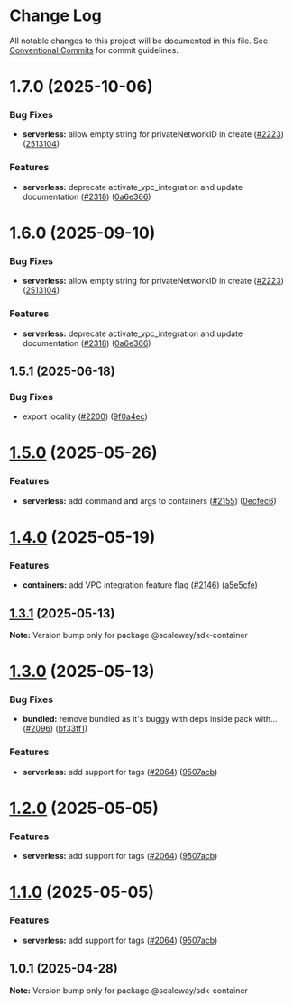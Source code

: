 # Change Log

All notable changes to this project will be documented in this file.
See [Conventional Commits](https://conventionalcommits.org) for commit guidelines.

# 1.7.0 (2025-10-06)

### Bug Fixes

- **serverless:** allow empty string for privateNetworkID in create ([#2223](https://github.com/scaleway/scaleway-sdk-js/issues/2223)) ([2513104](https://github.com/scaleway/scaleway-sdk-js/commit/2513104f91ac70978d75469c4205a3335839b97e))

### Features

- **serverless:** deprecate activate_vpc_integration and update documentation ([#2318](https://github.com/scaleway/scaleway-sdk-js/issues/2318)) ([0a6e366](https://github.com/scaleway/scaleway-sdk-js/commit/0a6e3666b9dc6755a05f00912b1c80648c2f6923))

# 1.6.0 (2025-09-10)

### Bug Fixes

- **serverless:** allow empty string for privateNetworkID in create ([#2223](https://github.com/scaleway/scaleway-sdk-js/issues/2223)) ([2513104](https://github.com/scaleway/scaleway-sdk-js/commit/2513104f91ac70978d75469c4205a3335839b97e))

### Features

- **serverless:** deprecate activate_vpc_integration and update documentation ([#2318](https://github.com/scaleway/scaleway-sdk-js/issues/2318)) ([0a6e366](https://github.com/scaleway/scaleway-sdk-js/commit/0a6e3666b9dc6755a05f00912b1c80648c2f6923))

## 1.5.1 (2025-06-18)

### Bug Fixes

- export locality ([#2200](https://github.com/scaleway/scaleway-sdk-js/issues/2200)) ([9f0a4ec](https://github.com/scaleway/scaleway-sdk-js/commit/9f0a4ec19e377cd90c5829604467c09a2088a38c))

# [1.5.0](https://github.com/scaleway/scaleway-sdk-js/compare/@scaleway/sdk-container@1.4.0...@scaleway/sdk-container@1.5.0) (2025-05-26)

### Features

- **serverless:** add command and args to containers ([#2155](https://github.com/scaleway/scaleway-sdk-js/issues/2155)) ([0ecfec6](https://github.com/scaleway/scaleway-sdk-js/commit/0ecfec6d8404fab6fdd5bbc238c9237dc1be8133))

# [1.4.0](https://github.com/scaleway/scaleway-sdk-js/compare/@scaleway/sdk-container@1.3.1...@scaleway/sdk-container@1.4.0) (2025-05-19)

### Features

- **containers:** add VPC integration feature flag ([#2146](https://github.com/scaleway/scaleway-sdk-js/issues/2146)) ([a5e5cfe](https://github.com/scaleway/scaleway-sdk-js/commit/a5e5cfe9260cda5729a81276439a01d111b70f17))

## [1.3.1](https://github.com/scaleway/scaleway-sdk-js/compare/@scaleway/sdk-container@1.3.0...@scaleway/sdk-container@1.3.1) (2025-05-13)

**Note:** Version bump only for package @scaleway/sdk-container

# [1.3.0](https://github.com/scaleway/scaleway-sdk-js/compare/@scaleway/sdk-container@1.0.1...@scaleway/sdk-container@1.3.0) (2025-05-13)

### Bug Fixes

- **bundled:** remove bundled as it's buggy with deps inside pack with… ([#2096](https://github.com/scaleway/scaleway-sdk-js/issues/2096)) ([bf33ff1](https://github.com/scaleway/scaleway-sdk-js/commit/bf33ff1f9cdd951add94817dac27239c86ef5437))

### Features

- **serverless:** add support for tags ([#2064](https://github.com/scaleway/scaleway-sdk-js/issues/2064)) ([9507acb](https://github.com/scaleway/scaleway-sdk-js/commit/9507acb1aa7d22b2abdda35bc056fa86330a37d4))

# [1.2.0](https://github.com/scaleway/scaleway-sdk-js/compare/@scaleway/sdk-container@1.0.1...@scaleway/sdk-container@1.2.0) (2025-05-05)

### Features

- **serverless:** add support for tags ([#2064](https://github.com/scaleway/scaleway-sdk-js/issues/2064)) ([9507acb](https://github.com/scaleway/scaleway-sdk-js/commit/9507acb1aa7d22b2abdda35bc056fa86330a37d4))

# [1.1.0](https://github.com/scaleway/scaleway-sdk-js/compare/@scaleway/sdk-container@1.0.1...@scaleway/sdk-container@1.1.0) (2025-05-05)

### Features

- **serverless:** add support for tags ([#2064](https://github.com/scaleway/scaleway-sdk-js/issues/2064)) ([9507acb](https://github.com/scaleway/scaleway-sdk-js/commit/9507acb1aa7d22b2abdda35bc056fa86330a37d4))

## 1.0.1 (2025-04-28)

**Note:** Version bump only for package @scaleway/sdk-container
